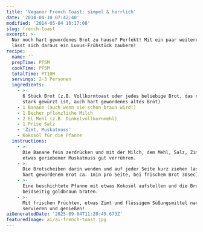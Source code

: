 ```yaml
---
title: 'Veganer French Toast: simpel & herrlich'
date: '2014-04-10 07:42:40'
modified: '2014-05-04 10:17:08'
slug: french-toast
excerpt: >-
  Nur noch hart gewordenes Brot zu hause? Perfekt! Mit ein paar weiteren Zutaten
  lässt sich daraus ein Luxus-Frühstück zaubern!
recipe:
  name: ''
  prepTime: PT5M
  cookTime: PT5M
  totalTime: PT10M
  servings: 2-3 Personen
  ingredients:
    - >-
      6 Stück Brot (z.B. Vollkorntoast oder jedes beliebige Brot, das nicht zu
      stark gewürzt ist, auch hart gewordenes altes Brot)
    - 1 Banane (auch wenn sie schon braun wird!)
    - 1 Becher pflanzliche Milch
    - 2 EL Mehl (z.B. Dinkelvollkornmehl)
    - 1 Prise Salz
    - 'Zimt, Muskatnuss'
    - Kokosöl für die Pfanne
  instructions:
    - >-
      Die Banane fein zerdrücken und mit der Milch, dem Mehl, Salz, Zimt und
      etwas geriebener Muskatnuss gut verrühren.
    - >-
      Die Brotscheiben darin wenden und auf jeder Seite kurz ziehen lassen (bei
      hart gewordenem Brot ca. 1min pro Seite, bei frischem Brot 30sec).
    - >-
      Eine beschichtete Pfanne mit etwas Kokosöl aufstellen und die Brote darin
      beidseitig goldbraun braten.
    - >-
      Mit frischen Früchten, etwas Zimt und flüssigem Süßungsmittel nach Wahl
      servieren und genießen!
aiGeneratedDate: '2025-09-04T11:20:49.673Z'
featuredImage: ai/ai-french-toast.jpg
---
```


